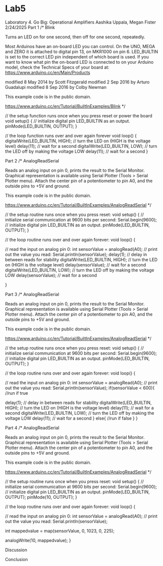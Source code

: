# Lab5
Laboratory 4. Go Big: Operational Amplifiers 
Aashika Uppala, Megan Fister
2/24/2025
Part 1
/*
  Blink

  Turns an LED on for one second, then off for one second, repeatedly.

  Most Arduinos have an on-board LED you can control. On the UNO, MEGA and ZERO
  it is attached to digital pin 13, on MKR1000 on pin 6. LED_BUILTIN is set to
  the correct LED pin independent of which board is used.
  If you want to know what pin the on-board LED is connected to on your Arduino
  model, check the Technical Specs of your board at:
  https://www.arduino.cc/en/Main/Products

  modified 8 May 2014
  by Scott Fitzgerald
  modified 2 Sep 2016
  by Arturo Guadalupi
  modified 8 Sep 2016
  by Colby Newman



  This example code is in the public domain.

  https://www.arduino.cc/en/Tutorial/BuiltInExamples/Blink
*/

// the setup function runs once when you press reset or power the board
void setup() {
  // initialize digital pin LED_BUILTIN as an output.
  pinMode(LED_BUILTIN, OUTPUT);
}

// the loop function runs over and over again forever
void loop() {
  digitalWrite(LED_BUILTIN, HIGH);  // turn the LED on (HIGH is the voltage level)
  delay(11);                      // wait for a second
  digitalWrite(LED_BUILTIN, LOW);   // turn the LED off by making the voltage LOW
  delay(11);                      // wait for a second
}



Part 2
/*
  AnalogReadSerial

  Reads an analog input on pin 0, prints the result to the Serial Monitor.
  Graphical representation is available using Serial Plotter (Tools > Serial Plotter menu).
  Attach the center pin of a potentiometer to pin A0, and the outside pins to +5V and ground.

  This example code is in the public domain.

  https://www.arduino.cc/en/Tutorial/BuiltInExamples/AnalogReadSerial
*/

// the setup routine runs once when you press reset:
void setup() {
  // initialize serial communication at 9600 bits per second:
  Serial.begin(9600);
    // initialize digital pin LED_BUILTIN as an output.
  pinMode(LED_BUILTIN, OUTPUT);
}

// the loop routine runs over and over again forever:
void loop() {
  
  // read the input on analog pin 0:
  int sensorValue = analogRead(A0);
  // print out the value you read:
  Serial.println(sensorValue);
  delay(1);  // delay in between reads for stability
    digitalWrite(LED_BUILTIN, HIGH);  // turn the LED on (HIGH is the voltage level)
  delay(sensorValue);                      // wait for a second
  digitalWrite(LED_BUILTIN, LOW);   // turn the LED off by making the voltage LOW
  delay(sensorValue);                      // wait for a second

}


Part 3
/*
  AnalogReadSerial

  Reads an analog input on pin 0, prints the result to the Serial Monitor.
  Graphical representation is available using Serial Plotter (Tools > Serial Plotter menu).
  Attach the center pin of a potentiometer to pin A0, and the outside pins to +5V and ground.

  This example code is in the public domain.

  https://www.arduino.cc/en/Tutorial/BuiltInExamples/AnalogReadSerial
*/

// the setup routine runs once when you press reset:
void setup() {
  // initialize serial communication at 9600 bits per second:
  Serial.begin(9600);
    // initialize digital pin LED_BUILTIN as an output.
  pinMode(LED_BUILTIN, OUTPUT);
}

// the loop routine runs over and over again forever:
void loop() {
 
  // read the input on analog pin 0:
  int sensorValue = analogRead(A0);
  // print out the value you read:
  Serial.println(sensorValue);
   if(sensorValue < 600){
//run if true

  delay(1);  // delay in between reads for stability
    digitalWrite(LED_BUILTIN, HIGH);  // turn the LED on (HIGH is the voltage level)
  delay(11);                      // wait for a second
  digitalWrite(LED_BUILTIN, LOW);   // turn the LED off by making the voltage LOW
  delay(11);                      // wait for a second
}
else{
//run if false
}
}


Part 4
/*
  AnalogReadSerial

  Reads an analog input on pin 0, prints the result to the Serial Monitor.
  Graphical representation is available using Serial Plotter (Tools > Serial Plotter menu).
  Attach the center pin of a potentiometer to pin A0, and the outside pins to +5V and ground.

  This example code is in the public domain.

  https://www.arduino.cc/en/Tutorial/BuiltInExamples/AnalogReadSerial
*/

// the setup routine runs once when you press reset:
void setup() {
  // initialize serial communication at 9600 bits per second:
  Serial.begin(9600);
    // initialize digital pin LED_BUILTIN as an output.
  pinMode(LED_BUILTIN, OUTPUT);
  pinMode(10, OUTPUT);
}

// the loop routine runs over and over again forever:
void loop() {
  
  // read the input on analog pin 0:
  int sensorValue = analogRead(A0);
  // print out the value you read:
  Serial.println(sensorValue);

int mappedvalue = map(sensorValue, 0, 1023, 0, 225);

  analogWrite(10, mappedvalue);
}

Discussion

Conclusion

